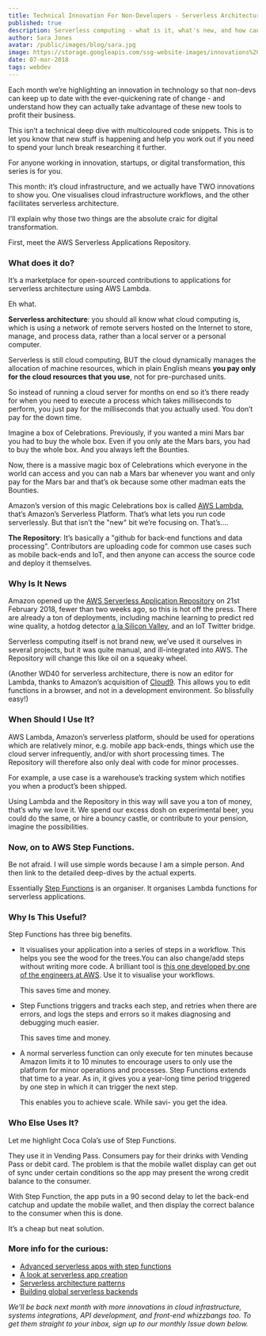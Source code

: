 ```yaml
---
title: Technical Innovation For Non-Developers - Serverless Architecture
published: true
description: Serverless computing - what is it, what's new, and how can a layman understand it, then use it?
author: Sara Jones
avatar: /public/images/blog/sara.jpg
image: https://storage.googleapis.com/ssg-website-images/innovations%20in%20technology%20-%20serverless%20architecture/cloud%20infrastructure%20header.jpg
date: 07-mar-2018
tags: webdev
---
```


Each month we’re highlighting an innovation in technology so that non-devs can keep up to date with the ever-quickening rate of change - and understand how they can actually take advantage of these new tools to profit their business.

This isn’t a technical deep dive with multicoloured code snippets. This is to let you know that new stuff is happening and help you work out if you need to spend your lunch break researching it further.

For anyone working in innovation, startups, or digital transformation, this series is for you.

This month: it’s cloud infrastructure, and we actually have TWO innovations to show you. One visualises cloud infrastructure workflows, and the other facilitates serverless architecture.

I’ll explain why those two things are the absolute craic for digital transformation.

First, meet the AWS Serverless Applications Repository.

### What does it do?

It’s a marketplace for open-sourced contributions to applications for serverless architecture using AWS Lambda.

Eh what.

**Serverless architecture**: you should all know what cloud computing is, which is using a network of remote servers hosted on the Internet to store, manage, and process data, rather than a local server or a personal computer. 

Serverless is still cloud computing, BUT the cloud dynamically manages the allocation of machine resources, which in plain English means **you pay only for the cloud resources that you use**, not for pre-purchased units.

So instead of running a cloud server for months on end so it’s there ready for when you need to execute a process which takes milliseconds to perform, you just pay for the milliseconds that you actually used. You don’t pay for the down time.

Imagine a box of Celebrations. Previously, if you wanted a mini Mars bar you had to buy the whole box. Even if you only ate the Mars bars, you had to buy the whole box. And you always left the Bounties.

Now, there is a massive magic box of Celebrations which everyone in the world can access and you can nab a Mars bar whenever you want and only pay for the Mars bar and that’s ok because some other madman eats the Bounties.

Amazon’s version of this magic Celebrations box is called [AWS Lambda](https://aws.amazon.com/lambda/), that’s Amazon’s Serverless Platform. That’s what lets you run code serverlessly. But that isn’t the "new" bit we’re focusing on. That’s….

**The Repository**: It’s basically a "github for back-end functions and data processing". Contributors are uploading code for common use cases such as mobile back-ends and IoT, and then anyone can access the source code and deploy it themselves.

### Why Is It News

Amazon opened up the [AWS Serverless Application Repository](https://aws.amazon.com/serverless/serverlessrepo/) on 21st February 2018, fewer than two weeks ago, so this is hot off the press. There are already a ton of deployments, including machine learning to predict red wine quality, a hotdog detector [a la Silicon Valley](https://www.youtube.com/watch?v=ACmydtFDTGs), and an IoT Twitter bridge.

Serverless computing itself is not brand new, we’ve used it ourselves in several projects, but it was quite manual, and ill-integrated into AWS. The Repository will change this like oil on a squeaky wheel.

(Another WD40 for serverless architecture, there is now an editor for Lambda, thanks to Amazon’s acquisition of [Cloud9](https://c9.io/announcement). This allows you to edit functions in a browser, and not in a development environment. So blissfully easy!)

### When Should I Use It?

AWS Lambda, Amazon’s serverless platform, should be used for operations which are relatively minor, e.g. mobile app back-ends, things which use the cloud server infrequently, and/or with short processing times. The Repository will therefore also only deal with code for minor processes.

For example, a use case is a warehouse’s tracking system which notifies you when a product’s been shipped.

Using Lambda and the Repository in this way will save you a ton of money, that’s why we love it. We spend our excess dosh on experimental beer, you could do the same, or hire a bouncy castle, or contribute to your pension, imagine the possibilities.

### Now, on to AWS Step Functions.

Be not afraid. I will use simple words because I am a simple person. And then link to the detailed deep-dives by the actual experts.

Essentially [Step Functions](https://aws.amazon.com/step-functions/) is an organiser. It organises Lambda functions for serverless applications.

### Why Is This Useful?

Step Functions has three big benefits. 

- It visualises your application into a series of steps in a workflow. This helps you see the wood for the trees.You can also change/add steps without writing more code. A brilliant tool is [this one developed by one of the engineers at AWS](https://sbd.danilop.net/). Use it to visualise your workflows.

  This saves time and money.

- Step Functions triggers and tracks each step, and retries when there are errors, and logs the steps and errors so it makes diagnosing and debugging much easier.

  This saves time and money.

- A normal serverless function can only execute for ten minutes because Amazon limits it to 10 minutes to encourage users to only use the platform for minor operations and processes. Step Functions extends that time to a year. As in, it gives you a year-long time period triggered by one step in which it can trigger the next step.

  This enables you to achieve scale. While savi- you get the idea.

### Who Else Uses It?

Let me highlight Coca Cola’s use of Step Functions. 

They use it in Vending Pass. Consumers pay for their drinks with Vending Pass or debit card. The problem is that the mobile wallet display can get out of sync under certain conditions so the app may present the wrong credit balance to the consumer.

With Step Function, the app puts in a 90 second delay to let the back-end catchup and update the mobile wallet, and then display the correct balance to the consumer when this is done.

It’s a cheap but neat solution.

### More info for the curious:

- [Advanced serverless apps with step functions](https://www.slideshare.net/AmazonWebServices/advanced-serverless-apps-with-step-functions-88065949)
- [A look at serverless app creation](https://www.slideshare.net/AmazonWebServices/serverless-state-of-the-union-88065997)
- [Serverless architecture patterns](https://www.slideshare.net/AmazonWebServices/serverless-state-of-the-union-88065997)
- [Building global serverless backends](https://www.slideshare.net/AmazonWebServices/building-global-serverless-backends)

*We’ll be back next month with more innovations in cloud infrastructure, systems integrations, API development, and front-end whizzbangs too. To get them straight to your inbox, sign up to our monthly Issue down below.*
